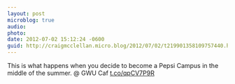 ```yaml
---
layout: post
microblog: true
audio: 
photo: 
date: 2012-07-02 15:12:24 -0600
guid: http://craigmcclellan.micro.blog/2012/07/02/t219901358109757440.html
---
```

This is what happens when you decide to become a Pepsi Campus in the middle of the summer.  @ GWU Caf [t.co/qpCV7P9R](http://t.co/qpCV7P9R)
